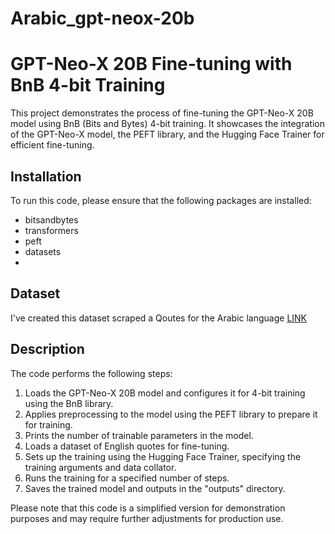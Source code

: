 # Arabic_gpt-neox-20b
# GPT-Neo-X 20B Fine-tuning with BnB 4-bit Training

This project demonstrates the process of fine-tuning the GPT-Neo-X 20B model using BnB (Bits and Bytes) 4-bit training. It showcases the integration of the GPT-Neo-X model, the PEFT library, and the Hugging Face Trainer for efficient fine-tuning.

## Installation

To run this code, please ensure that the following packages are installed:

- bitsandbytes
- transformers
- peft
- datasets
- 
## Dataset
I've created this dataset scraped a Qoutes for the Arabic language [LINK](https://huggingface.co/datasets/Hesham2/arabic-quotes)
## Description

The code performs the following steps:

1. Loads the GPT-Neo-X 20B model and configures it for 4-bit training using the BnB library.
2. Applies preprocessing to the model using the PEFT library to prepare it for training.
3. Prints the number of trainable parameters in the model.
4. Loads a dataset of English quotes for fine-tuning.
5. Sets up the training using the Hugging Face Trainer, specifying the training arguments and data collator.
6. Runs the training for a specified number of steps.
7. Saves the trained model and outputs in the "outputs" directory.

Please note that this code is a simplified version for demonstration purposes and may require further adjustments for production use.

#


